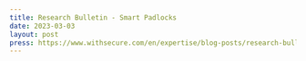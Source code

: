 ```yaml
---
title: Research Bulletin - Smart Padlocks
date: 2023-03-03
layout: post
press: https://www.withsecure.com/en/expertise/blog-posts/research-bulletin-smart-padlocks
---
```

